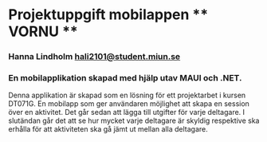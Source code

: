# Projektuppgift mobilappen ** VORNU **

### Hanna Lindholm hali2101@student.miun.se

### En mobilapplikation skapad med hjälp utav MAUI och .NET.

Denna applikation är skapad som en lösning för ett projektarbet i kursen DT071G. 
En mobilapp som ger användaren möjlighet att skapa en session över en aktivitet. 
Det går sedan att lägga till utgifter för varje deltagare. 
I slutändan går det att se hur mycket varje deltagare är skyldig respektive ska erhålla
för att aktiviteten ska gå jämt ut mellan alla deltagare.
